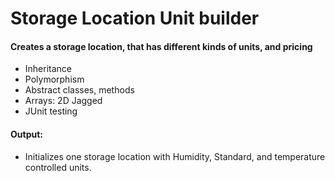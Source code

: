 # Storage Location Unit builder
#### Creates a storage location, that has different kinds of units, and pricing
- Inheritance 
- Polymorphism 
- Abstract classes, methods 
- Arrays: 2D Jagged
- JUnit testing

#### Output:
- Initializes one storage location with Humidity, Standard, and temperature controlled units. 
